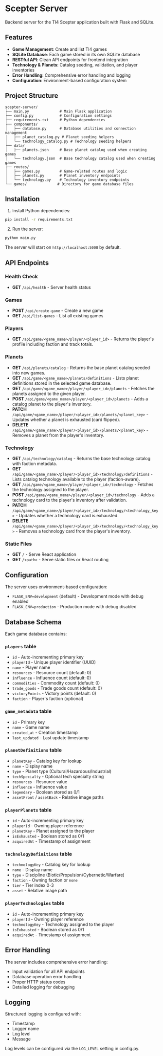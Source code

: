 # Scepter Server

Backend server for the TI4 Scepter application built with Flask and SQLite.

## Features

- **Game Management**: Create and list TI4 games
- **SQLite Database**: Each game stored in its own SQLite database
- **RESTful API**: Clean API endpoints for frontend integration
- **Technology & Planets**: Catalog seeding, validation, and player inventories
- **Error Handling**: Comprehensive error handling and logging
- **Configuration**: Environment-based configuration system

## Project Structure

```
scepter-server/
├── main.py              # Main Flask application
├── config.py            # Configuration settings
├── requirements.txt     # Python dependencies
├── components/
│   ├── database.py      # Database utilities and connection management
│   ├── planet_catalog.py # Planet seeding helpers
│   └── technology_catalog.py # Technology seeding helpers
├── data/
│   ├── planets.json     # Base planet catalog used when creating games
│   └── technology.json  # Base technology catalog used when creating games
├── routes/
│   ├── games.py         # Game-related routes and logic
│   ├── planets.py       # Planet inventory endpoints
│   └── technology.py    # Technology inventory endpoints
└── games/              # Directory for game database files
```

## Installation

1. Install Python dependencies:
```bash
pip install -r requirements.txt
```

2. Run the server:
```bash
python main.py
```

The server will start on `http://localhost:5000` by default.

## API Endpoints

### Health Check
- **GET** `/api/health` - Server health status

### Games
- **POST** `/api/create-game` - Create a new game
- **GET** `/api/list-games` - List all existing games

### Players
- **GET** `/api/game/<game_name>/player/<player_id>` - Returns the player's profile including faction and track totals.

### Planets
- **GET** `/api/planets/catalog` - Returns the base planet catalog seeded into new games.
- **GET** `/api/game/<game_name>/planets/definitions` - Lists planet definitions stored in the selected game database.
- **GET** `/api/game/<game_name>/player/<player_id>/planets` - Fetches the planets assigned to the given player.
- **POST** `/api/game/<game_name>/player/<player_id>/planets` - Adds a catalog planet to the player's inventory.
- **PATCH** `/api/game/<game_name>/player/<player_id>/planets/<planet_key>` - Updates whether a planet is exhausted (card flipped).
- **DELETE** `/api/game/<game_name>/player/<player_id>/planets/<planet_key>` - Removes a planet from the player's inventory.

### Technology
- **GET** `/api/technology/catalog` - Returns the base technology catalog with faction metadata.
- **GET** `/api/game/<game_name>/player/<player_id>/technology/definitions` - Lists catalog technology available to the player (faction-aware).
- **GET** `/api/game/<game_name>/player/<player_id>/technology` - Fetches the technology assigned to the player.
- **POST** `/api/game/<game_name>/player/<player_id>/technology` - Adds a technology card to the player's inventory after validation.
- **PATCH** `/api/game/<game_name>/player/<player_id>/technology/<technology_key>` - Updates whether a technology card is exhausted.
- **DELETE** `/api/game/<game_name>/player/<player_id>/technology/<technology_key>` - Removes a technology card from the player's inventory.

### Static Files
- **GET** `/` - Serve React application
- **GET** `/<path>` - Serve static files or React routing

## Configuration

The server uses environment-based configuration:

- `FLASK_ENV=development` (default) - Development mode with debug enabled
- `FLASK_ENV=production` - Production mode with debug disabled

## Database Schema

Each game database contains:

### `players` table
- `id` - Auto-incrementing primary key
- `playerId` - Unique player identifier (UUID)
- `name` - Player name
- `resources` - Resource count (default: 0)
- `influence` - Influence count (default: 0)
- `commodities` - Commodity count (default: 0)
- `trade_goods` - Trade goods count (default: 0)
- `victoryPoints` - Victory points (default: 0)
- `faction` - Player's faction (optional)

### `game_metadata` table
- `id` - Primary key
- `name` - Game name
- `created_at` - Creation timestamp
- `last_updated` - Last update timestamp

### `planetDefinitions` table
- `planetKey` - Catalog key for lookup
- `name` - Display name
- `type` - Planet type (Cultural/Hazardous/Industrial)
- `techSpecialty` - Optional tech specialty string
- `resources` - Resource value
- `influence` - Influence value
- `legendary` - Boolean stored as 0/1
- `assetFront` / `assetBack` - Relative image paths

### `playerPlanets` table
- `id` - Auto-incrementing primary key
- `playerId` - Owning player reference
- `planetKey` - Planet assigned to the player
- `isExhausted` - Boolean stored as 0/1
- `acquiredAt` - Timestamp of assignment

### `technologyDefinitions` table
- `technologyKey` - Catalog key for lookup
- `name` - Display name
- `type` - Discipline (Biotic/Propulsion/Cybernetic/Warfare)
- `faction` - Owning faction or `none`
- `tier` - Tier index 0-3
- `asset` - Relative image path

### `playerTechnologies` table
- `id` - Auto-incrementing primary key
- `playerId` - Owning player reference
- `technologyKey` - Technology assigned to the player
- `isExhausted` - Boolean stored as 0/1
- `acquiredAt` - Timestamp of assignment

## Error Handling

The server includes comprehensive error handling:
- Input validation for all API endpoints
- Database operation error handling
- Proper HTTP status codes
- Detailed logging for debugging

## Logging

Structured logging is configured with:
- Timestamp
- Logger name
- Log level
- Message

Log levels can be configured via the `LOG_LEVEL` setting in config.py.
